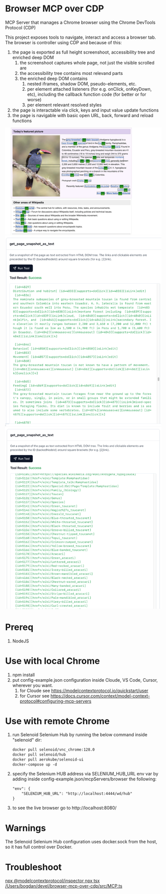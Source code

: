 # Browser MCP over CDP

MCP Server that manages a Chrome browser using the Chrome DevTools Protocol (CDP)

This project exposes tools to navigate, interact and access a browser tab. The browser is controller using CDP and because of this:
1. the page is exported as full height screenshoot, accessibility tree and enriched deep DOM
    1. the screenshoot captures whole page, not just the visible scrolled are
    2. the accessibility tree contains most relevand parts
    3. the enriched deep DOM contains
        1. nested iframes, shadow DOM, pseudo-elements, etc.
        3. per element attached listeners (for e.g. onClick, onKeyDown, etc), including the callback function code (for better or for worse)
        4. per element relevant resolved styles
2. the page is interactable via click, keys and input value update functions 
3. the page is navigable with basic open URL, back, forward and reload functions

![Page visual snapshot enhanced with boxes for interactible elemenents](./doc/visual-enhanced-snapshot.png.png)
![Page text snapshot enhanced with event listeners for interactible elemenents](./doc/text-enhanced-snapshot.png)
![Page text snapshot footer that contains page links](./doc/text-enhanced-snapshot-footer.png)

# Prereq
1. NodeJS

# Use with local Chrome
1. npm install
4. put config-example.json configuration inside Cloude, VS Code, Cursor, wherever you want.
    1. for Cloude see https://modelcontextprotocol.io/quickstart/user
    2. for Cursor see https://docs.cursor.com/context/model-context-protocol#configuring-mcp-servers

# Use with remote Chrome
1. run Selenoid Selenium Hub by running the below command inside "selenoid" dir:
    ```
    docker pull selenoid/vnc_chrome:128.0
    docker pull selenoid/hub
    docker pull aerokube/selenoid-ui
    docker-compose up -d
    ```
2. specify the Selenium HUB address via SELENIUM_HUB_URL env var by adding inside config-example.json/mcpServers/browser the following:
    ```
    "env": {
        "SELENIUM_HUB_URL": "http://localhost:4444/wd/hub"
    }
    ```
3. to see the live browser go to http://localhost:8080/

# Warnings
The Selenoid Selenium Hub configuration uses docker.sock from the host, so it has full control over Docker.

# Troubleshoot
[npx @modelcontextprotocol/inspector npx tsx /Users/bogdan/devel/browser-mcp-over-cdp/src/MCP.ts](https://modelcontextprotocol.io/docs/tools/inspector#npm-package)